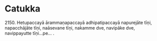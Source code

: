 # Catukka

2150\. Hetupaccayā ārammaṇapaccayā adhipatipaccayā napurejāte tīṇi, napacchājāte tīṇi, naāsevane tīṇi, nakamme dve, navipāke dve, navippayutte tīṇi…pe… .
